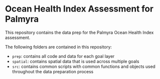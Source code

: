 # Ocean Health Index Assessment for Palmyra

This repository contains the data prep for the Palmyra Ocean Health Index assessment.

The following folders are contained in this repository:  

 + `prep`: contains all code and data for each goal layer    
 + `spatial`: contains spatial data that is used across multiple goals   
 + `src`: contains common scripts with common functions and objects used throughout the data preparation process   

